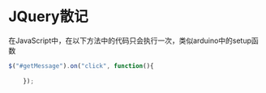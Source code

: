 # JQuery散记

在JavaScript中，在以下方法中的代码只会执行一次，类似arduino中的setup函数

```javascript
$("#getMessage").on("click", function(){
      
    });
```

